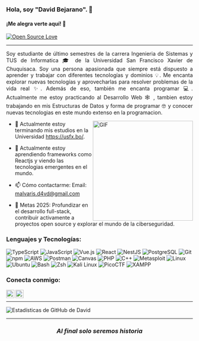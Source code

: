 ### Hola, soy "David Bejarano". 👋

#### ¡Me alegra verte aquí! 🤩

<p>


[![Open Source Love](https://img.shields.io/badge/Open%20Source-%F0%9F%A4%8D-Green)](https://github.com/eld4vd)
 &nbsp;


---
<div style="text-align: justify"> 

Soy estudiante de último semestres de la carrera Ingenieria de Sistemas y TUS de Informatica 🎓 de la Universidad San Francisco Xavier de Chuquisaca. Soy una persona apasionada que siempre está dispuesto a aprender y trabajar con diferentes tecnologías y dominios 💡. Me encanta explorar nuevas tecnologías y aprovecharlas para resolver problemas de la vida real ✨. Además de eso, también me encanta programar 💻. Actualmente me estoy practicando al Desarrollo Web 🕸️ , tambien estoy trabajando en mis Estructuras de Datos y forma de programar 🤓 y conocer nuevas tecnologias en este mundo extenso en la programacion.

</div>

<img align="right" height="270px" alt="GIF" src="https://i.pinimg.com/originals/e4/26/70/e426702edf874b181aced1e2fa5c6cde.gif" />

- 🔭 Actualmente estoy terminando mis estudios en la Universidad https://usfx.bo/.

- 🌱 Actualmente estoy aprendiendo frameworks como Reactjs y viendo las tecnologias emergentes en el mundo.

- 📫 Cómo contactarme: Email: malvaris.d4vd@gmail.com

- 🥅 Metas 2025: Profundizar en el desarrollo full-stack, contribuir activamente a proyectos open source y explorar el mundo de la ciberseguridad.



### Lenguajes y Tecnologías:

<div>

![TypeScript](https://img.shields.io/badge/-TypeScript-3178C6?style=flat-square&logo=typescript&logoColor=white)
![JavaScript](https://img.shields.io/badge/-JavaScript-F7DF1E?style=flat-square&logo=javascript&logoColor=black)
![Vue.js](https://img.shields.io/badge/-Vue.js-4FC08D?style=flat-square&logo=vue.js&logoColor=white)
![React](https://img.shields.io/badge/-React-61DAFB?style=flat-square&logo=react&logoColor=black)
![NestJS](https://img.shields.io/badge/-NestJS-E0234E?style=flat-square&logo=nestjs&logoColor=white)
![PostgreSQL](https://img.shields.io/badge/-PostgreSQL-336791?style=flat-square&logo=postgresql&logoColor=white)
![Git](https://img.shields.io/badge/-Git-F05032?style=flat-square&logo=git&logoColor=white)
![npm](https://img.shields.io/badge/-npm-CB3837?style=flat-square&logo=npm&logoColor=white)
![AWS](https://img.shields.io/badge/-AWS-232F3E?style=flat-square&logo=amazon-aws&logoColor=white)
![Postman](https://img.shields.io/badge/-Postman-FF6C37?style=flat-square&logo=postman&logoColor=white)
![Canvas](https://img.shields.io/badge/-Canvas-FF6900?style=flat-square&logo=canvas&logoColor=white)
![PHP](https://img.shields.io/badge/-PHP-777BB4?style=flat-square&logo=php&logoColor=white)
![C++](https://img.shields.io/badge/-C++-00599C?style=flat-square&logo=c%2B%2B&logoColor=white)
![Metasploit](https://img.shields.io/badge/-Metasploit-2596CD?style=flat-square&logo=metasploit&logoColor=white)
![Linux](https://img.shields.io/badge/-Linux-FCC624?style=flat-square&logo=linux&logoColor=black)
![Ubuntu](https://img.shields.io/badge/-Ubuntu-E95420?style=flat-square&logo=ubuntu&logoColor=white)
![Bash](https://img.shields.io/badge/-Bash-4EAA25?style=flat-square&logo=gnu-bash&logoColor=white)
![Zsh](https://img.shields.io/badge/-Zsh-F15A24?style=flat-square&logo=zsh&logoColor=white)
![Kali Linux](https://img.shields.io/badge/-Kali%20Linux-557C94?style=flat-square&logo=kalilinux&logoColor=white)
![PicoCTF](https://img.shields.io/badge/-PicoCTF-FF6B35?style=flat-square&logo=capture-the-flag&logoColor=white)
![XAMPP](https://img.shields.io/badge/-XAMPP-FB7A24?style=flat-square&logo=xampp&logoColor=white)

</div>

### Conecta conmigo:
<div>

 [<img align="left" alt="David Bejarano - Facebook" width="22px" src="https://cdn.jsdelivr.net/npm/simple-icons@v3/icons/facebook.svg"/>](https://www.facebook.com/share/1NJt4yg4hK/)

<a href="mailto:malvaris.d4vd@gmail.com"><img align="left" alt="David Bejarano | Gmail" width="22px" src="https://cdn.jsdelivr.net/npm/simple-icons@v3/icons/gmail.svg" /></a>

</div>

<br>

---
<p>

![Estadísticas de GitHub de David](https://github-readme-stats.vercel.app/api?username=eld4vd&show_icons=true&theme=tokyonight)

</p>

---

<div align="center">
  <h3><i> Al final solo seremos historia </i></h3>
</div>
